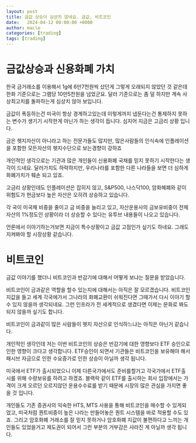 ```yaml
---
layout: post
title: 금값 상승이 심상치 않네요. 금값, 비트코인
date:   2024-04-12 00:00:00 +0000
author: macle
categories: [trading]
tags: [trading]
---
```


# 금값상승과 신용화폐 가치
한국 금거래소를 이용해서 1g에 6만7천원씩 샀던게 그렇게 오래되지 않았던 것 같은데 한화 기준으로는 그램당 10만5천원을 넘었군요. 달러 기준으로는 좀 덜 하지만 계속 사상최고치를 돌파하는게 심상치 않아 보입니다.

금값이 폭등하는건 미국이 항상 경계하고있는데 이렇게까지 냅둔다는건 통제하지 못하는 변수가 생기기 시작한게 아닌가 하는 생각이 듭니다. 심지어 지금은 고금리 상황 입니다.

금은 헷지자산이 아니라고 하는 전문가들도 많지만, 많은사람들의 인식속에 인플레이션을 포함한 모든자산의 헷지수단으로 보는경향이 강하죠

개인적인 생각으로는 기관과 많은 개인들이 신용화폐 국채를 믿지 못하기 시작한다는 생각이 드네요. 달러가치도 하락하지만, 우리나라를 포함한 다른 나라들을 보면 더 심하게 화폐가치가 훼손 되고 있죠.

고금리 상황인데도 인플레이션은 잡히지 않고, S&P500, 나스닥100, 암화혜폐와 같이 위험도가 현금보다 높은 자산은 오히려 상승하고 있습니다.

각 국이 미국채 비중을 줄이고 금 비중을 늘리고 있고, 자산운용사의 금보유비중이 전체자산의 1%정도인 상황이라 더 상승할 수 있다는 유투브 내용들이 나오고 있습니다.

언론에서 이야기하는거보면 지금이 특수상황이고 금값 고점인가 싶기도 하네요. 그래도 지켜봐야 할 시장상황 같습니다.

# 비트코인

금값 이야기를 했더니 비트코인과 반감기에 대해서 어떻게 보냐는 질문을 받았습니다. 

비트코인이 금과같은 역할을 할수 있는지에 대해서는 아직은 잘 모르겠습니다. 비트코인 지값을 들고 세계 각국에가서 그나라의 화폐교환이 쉬워진다면 그때가서 다시 이야기 할 수 있지 않을까 생각되네요. 그런 인프라가 전 세계적으로 생겼다면 이제는 문화로 봐도 되지 않을까 싶기도 합니다.

비트코인이 금과같이 많은 사람들이 헷지 자산으로 인식하느냐는 아직은 아닌거 같습니다.

개인적인 생각인데 저는 이번 비트코인의 상승은 반감기에 대한 영향보다 ETF 승인으로 인한 영향이 크다고 생각합니다. ETF승인이 되면서 기관들은 비트코인을 보유해야 해서 패시브 자금으로 인한 수요증가로 인한 상승이 아닐까 생각 됩니다. 

미국에서 ETF가 출시되었으니 이제 다른국가에서도 준비를할거고 각국가에서 ETF출시를 위해 수량보유를 하려고 하겠죠. 블랙락 같이 ETF를 출시하는 회사 입장에서는 가격이 크게 오르던 오르지않던 운용수수료를 받기 때문에 시장의 많은 관심을 가지면 좋을 것 입니다.

개인들도 기존 증권사의 익숙한 HTS, MTS 사용을 통해 비트코인을 매수할 수 있게되었고, 미국처럼 퀀트비중이 높은 나라는 만들어놓은 퀀트 시스템을 바로 적용할 수도 있죠. 그리고 암호화폐 거래소를 잘 믿지 못하거나 암호화폐 지값이 불편하다고 느끼는 개인들도 있었을거고 제도권이 되어서 그런 부분의 거부감은 사라진 게 아닐까 생각 됩니다. 
